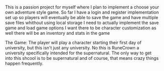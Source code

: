 This is a passion project for myself where I plan to implement a choose your own adventure style game.
So far I have a login and register implementation set up so players will eventually be able to save the game and have multiple save files whithout using local storage
I need to actually implement the save game and load game options
I want there to be character customization as well
there will be an inventory and stats in the game

The Game:
The player will play a character starting their first day of university, but this isn't just any university.
No this is RuneCrown a university specifically intended for the supernatural.
The only way to get into this shcool is to be supernatural and of course, that means crazy things happen frequently.
